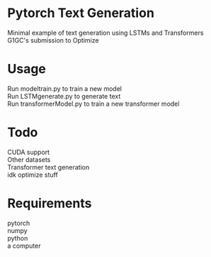 # Pytorch Text Generation
Minimal example of text generation using LSTMs and Transformers\
G1GC's submission to Optimize
# Usage
Run modeltrain.py to train a new model\
Run LSTMgenerate.py to generate text\
Run transformerModel.py to train a new transformer model
# Todo
CUDA support\
Other datasets\
Transformer text generation\
idk optimize stuff
# Requirements
pytorch\
numpy\
python\
a computer
